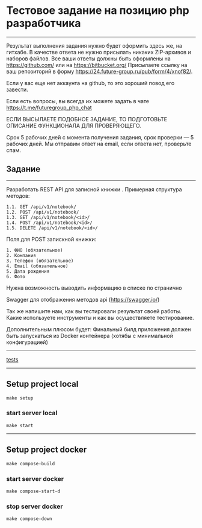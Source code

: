 # Тестовое задание на позицию php разработчика
***
Результат выполнения задания нужно будет оформить здесь же, на гитхабе. В качестве ответа не нужно присылать никаких ZIP-архивов и наборов файлов. Все ваши ответы должны быть оформлены на https://github.com/ или на https://bitbucket.org/ Присылаете ссылку на ваш репозиторий в форму https://24.future-group.ru/pub/form/4/xnof82/.

Если у вас еще нет аккаунта на github, то это хороший повод его завести.

Если есть вопросы, вы всегда их можете задать в чате https://t.me/futuregroup_php_chat

ЕСЛИ ВЫСЫЛАЕТЕ ПОДОБНОЕ ЗАДАНИЕ, ТО ПОДГОТОВЬТЕ ОПИСАНИЕ ФУНКЦИОНАЛА ДЛЯ ПРОВЕРЯЮЩЕГО.

Срок 5 рабочих дней с момента получения задания, срок проверки — 5 рабочих дней. Мы отправим ответ на email, если ответа нет, проверьте спам.

## Задание
***
Разработать REST API для записной книжки . Примерная структура методов:
```shell
1.1. GET /api/v1/notebook/
1.2. POST /api/v1/notebook/
1.3. GET /api/v1/notebook/<id>/
1.4. POST /api/v1/notebook/<id>/
1.5. DELETE /api/v1/notebook/<id>/
```
Поля для POST запискной книжки:
```shell
1. ФИО (обязательное)
2. Компания
3. Телефон (обязательное)
4. Email (обязательное)
5. Дата рождения
6. Фото
```
Нужна возможность выводить информацию в списке по странично

Swagger для отображения методов api (https://swagger.io/)

Так же напишите нам, как вы тестировали результат своей работы. Какие используете инструменты и как вы осуществляете тестирование.

Дополнительным плюсом будет: Финальный билд приложения должен быть запускаться из Docker контейнера (хотябы с минимальной конфигурацией)
***

[tests]()

***

## Setup project local

```shell
make setup
```

### start server local
```shell
make start
```

***

## Setup project docker
```shell
make compose-build
```

### start server docker
```shell
make compose-start-d
```

### stop server docker
```shell
make compose-down
```
